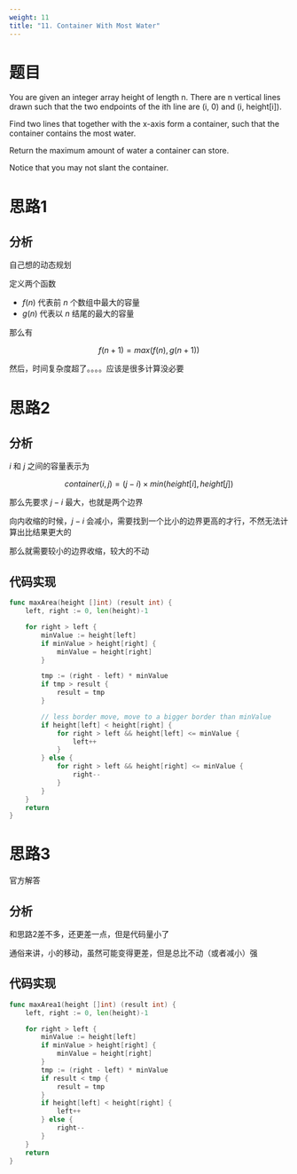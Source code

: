 ```yaml
---
weight: 11
title: "11. Container With Most Water"
---
```


# 题目

You are given an integer array height of length n. There are n vertical lines drawn such that the two endpoints of the ith line are (i, 0) and (i, height[i]).

Find two lines that together with the x-axis form a container, such that the container contains the most water.

Return the maximum amount of water a container can store.

Notice that you may not slant the container.

# 思路1

## 分析

自己想的动态规划

定义两个函数
- $f(n)$ 代表前 $n$ 个数组中最大的容量
- $g(n)$ 代表以 $n$ 结尾的最大的容量

那么有

$$
f(n+1) = max(f(n), g(n+1))
$$

然后，时间复杂度超了。。。。应该是很多计算没必要

# 思路2

## 分析

$i$ 和 $j$ 之间的容量表示为

$$
container(i, j) = (j - i) \times min(height[i], height[j])
$$

那么先要求 $j-i$ 最大，也就是两个边界

向内收缩的时候，$j-i$ 会减小，需要找到一个比小的边界更高的才行，不然无法计算出比结果更大的

那么就需要较小的边界收缩，较大的不动

## 代码实现

```go
func maxArea(height []int) (result int) {
	left, right := 0, len(height)-1

	for right > left {
		minValue := height[left]
		if minValue > height[right] {
			minValue = height[right]
		}

		tmp := (right - left) * minValue
		if tmp > result {
			result = tmp
		}

		// less border move, move to a bigger border than minValue
		if height[left] < height[right] {
			for right > left && height[left] <= minValue {
				left++
			}
		} else {
			for right > left && height[right] <= minValue {
				right--
			}
		}
	}
	return
}
```

# 思路3

官方解答

## 分析

和思路2差不多，还更差一点，但是代码量小了

通俗来讲，小的移动，虽然可能变得更差，但是总比不动（或者减小）强

## 代码实现

```go
func maxArea1(height []int) (result int) {
	left, right := 0, len(height)-1

	for right > left {
		minValue := height[left]
		if minValue > height[right] {
			minValue = height[right]
		}
		tmp := (right - left) * minValue
		if result < tmp {
			result = tmp
		}
		if height[left] < height[right] {
			left++
		} else {
			right--
		}
	}
	return
}
```
